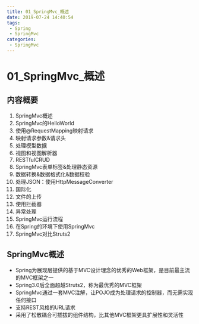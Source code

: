 ```yaml
---
title: 01_SpringMvc_概述
date: 2019-07-24 14:40:54
tags: 
 - Spring
 - SpringMvc
categories:
 - SpringMvc
---
```


# 01_SpringMvc_概述

## 内容概要

1. SpringMvc概述
2. SpringMvc的HelloWorld
3. 使用@RequestMapping映射请求
4. 映射请求参数&请求头
5. 处理模型数据
6. 视图和视图解析器
7. RESTfulCRUD
8. SpringMvc表单标签&处理静态资源
9. 数据转换&数据格式化&数据校验
10. 处理JSON：使用HttpMessageConverter
11. 国际化
12. 文件的上传
13. 使用拦截器
14. 异常处理
15. SpringMvc运行流程
16. 在Spring的环境下使用SpringMvc
17. SpringMvc对比Struts2

## SpringMvc概述

- Spring为展现层提供的基于MVC设计理念的优秀的Web框架，是目前最主流的MVC框架之一
- Spring3.0后全面超越Struts2，称为最优秀的MVC框架
- SpringMvc通过一套MVC注解，让POJO成为处理请求的控制器，而无需实现任何接口
- 支持REST风格的URL请求
- 采用了松散耦合可插拔的组件结构，比其他MVC框架更具扩展性和灵活性